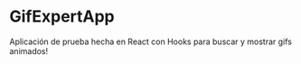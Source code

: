 # GifExpertApp

Aplicación de prueba hecha en React con Hooks para buscar y mostrar gifs animados!

